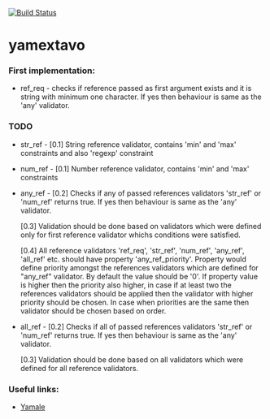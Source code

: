 [![Build Status](https://travis-ci.org/starnowski/yamextavo.svg?branch=master)](https://travis-ci.org/starnowski/yamextavo)

# yamextavo

### First implementation:

* ref_req - checks if reference passed as first argument exists and it is string with minimum one character.
If yes then behaviour is same as the 'any' validator. 

### TODO

* str_ref - [0.1] String reference validator, contains 'min' and 'max' constraints and also 'regexp' constraint
* num_ref - [0.1] Number reference validator, contains 'min' and 'max' constraints

* any_ref - [0.2] Checks if any of passed references validators 'str_ref' or 'num_ref' returns true. If yes then behaviour is same as the 'any' validator.

    [0.3] Validation should be done based on validators which were defined only for first reference validator whichs conditions were satisfied.
    
    [0.4] All reference validators 'ref_req', 'str_ref', 'num_ref', 'any_ref', 'all_ref' etc. should have property 'any_ref_priority'.
        Property would define priority amongst the references validators which are defined for "any_ref" validator.
        By default the value should be '0'.
        If property value is higher then the priority also higher, in case if at least two the references validators should be applied then the validator with higher priority should be chosen.
        In case when priorities are the same then validator should be chosen based on order.
    
* all_ref - [0.2] Checks if all of passed references validators 'str_ref' or 'num_ref' returns true. If yes then behaviour is same as the 'any' validator.

    [0.3] Validation should be done based on all validators which were defined for all reference validators.
    
### Useful links:
*  [Yamale](https://github.com/23andMe/Yamale)